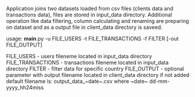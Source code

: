   Application joins two datasets loaded from csv files (clients data and transactions data), files are stored in input_data directory.
  Additional operation like data filtering, column calculating and renaming are preparing on dataset and as a output file in client_data directory is saveed.

  usage: 
  __main__.py -u FILE_USERS -t FILE_TRANSACTIONS -f FILTER [-out FILE_OUTPUT]
  
  FILE_USERS        - users fileneme located in input_data directory
  FILE_TRANSACTIONS - transactions fileneme located in input_data directory
  FILTER            - filter data for specific country
  FILE_OUTPUT       - optional parameter with output filename located in client_data directory
                       if not added default filename is:
                       output_data_~date~.csv 
                                   where ~date~  dd-mm-yyyy_hh24miss